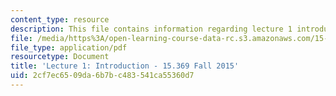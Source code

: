 ```yaml
---
content_type: resource
description: This file contains information regarding lecture 1 introduction.
file: /media/https%3A/open-learning-course-data-rc.s3.amazonaws.com/15-369-seminar-in-corporate-entrepreneurship-fall-2015/2cf7ec6509da6b7bc483541ca55360d7_MIT15_369F15_Lecture1.pdf
file_type: application/pdf
resourcetype: Document
title: 'Lecture 1: Introduction - 15.369 Fall 2015'
uid: 2cf7ec65-09da-6b7b-c483-541ca55360d7
---
```

